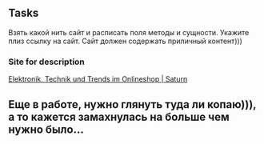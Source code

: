 Tasks
----------------
Взять какой нить сайт и расписать поля методы и сущности. Укажите плиз ссылку на сайт. Сайт должен содержать приличный контент)))

### Site for description
[Elektronik, Technik und Trends im Onlineshop | Saturn](https://www.saturn.de/)

Еще в работе, нужно глянуть туда ли копаю))), а то кажется замахнулась на больше чем нужно было...
----------------
